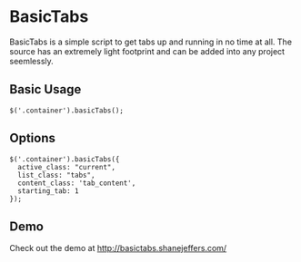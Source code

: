 BasicTabs
=========

BasicTabs is a simple script to get tabs up and running in no time at all.  The source has an extremely light footprint and can be added into any project seemlessly.


## Basic Usage ##
```
$('.container').basicTabs();
```

## Options ##

```
$('.container').basicTabs({
  active_class: "current",
  list_class: "tabs",
  content_class: 'tab_content',
  starting_tab: 1
});
```


Demo
----

Check out the demo at http://basictabs.shanejeffers.com/